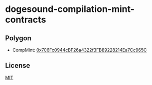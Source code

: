 # dogesound-compilation-mint-contracts

## Polygon
- CompMint: [0x706Fc0944cBF26a4322f3FB89228214Ea7Cc965C](https://polygonscan.com/address/0x706Fc0944cBF26a4322f3FB89228214Ea7Cc965C)

## License
[MIT](LICENSE)
